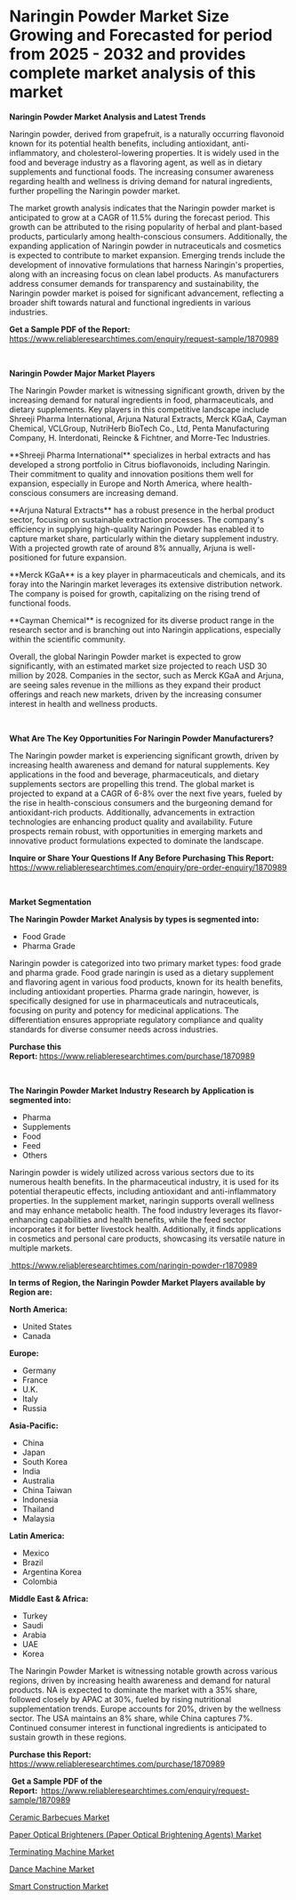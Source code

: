 <p><h1>Naringin Powder Market Size Growing and Forecasted for period from 2025 - 2032 and provides complete market analysis of this market</h1></p><p><strong>Naringin Powder Market Analysis and Latest Trends</strong></p>
<p><p>Naringin powder, derived from grapefruit, is a naturally occurring flavonoid known for its potential health benefits, including antioxidant, anti-inflammatory, and cholesterol-lowering properties. It is widely used in the food and beverage industry as a flavoring agent, as well as in dietary supplements and functional foods. The increasing consumer awareness regarding health and wellness is driving demand for natural ingredients, further propelling the Naringin powder market.</p><p>The market growth analysis indicates that the Naringin powder market is anticipated to grow at a CAGR of 11.5% during the forecast period. This growth can be attributed to the rising popularity of herbal and plant-based products, particularly among health-conscious consumers. Additionally, the expanding application of Naringin powder in nutraceuticals and cosmetics is expected to contribute to market expansion. Emerging trends include the development of innovative formulations that harness Naringin's properties, along with an increasing focus on clean label products. As manufacturers address consumer demands for transparency and sustainability, the Naringin powder market is poised for significant advancement, reflecting a broader shift towards natural and functional ingredients in various industries.</p></p>
<p><strong>Get a Sample PDF of the Report:&nbsp;</strong> <a href="https://www.reliableresearchtimes.com/enquiry/request-sample/1870989?utm_campaign=2198&utm_medium=2&utm_source=Github&utm_content=ia&utm_term=31012025&utm_id=naringin-powder">https://www.reliableresearchtimes.com/enquiry/request-sample/1870989</a></p>
<p>&nbsp;</p>
<p><strong>Naringin Powder Major Market Players</strong></p>
<p><p>The Naringin Powder market is witnessing significant growth, driven by the increasing demand for natural ingredients in food, pharmaceuticals, and dietary supplements. Key players in this competitive landscape include Shreeji Pharma International, Arjuna Natural Extracts, Merck KGaA, Cayman Chemical, VCLGroup, NutriHerb BioTech Co., Ltd, Penta Manufacturing Company, H. Interdonati, Reincke & Fichtner, and Morre-Tec Industries.</p><p>**Shreeji Pharma International** specializes in herbal extracts and has developed a strong portfolio in Citrus bioflavonoids, including Naringin. Their commitment to quality and innovation positions them well for expansion, especially in Europe and North America, where health-conscious consumers are increasing demand.</p><p>**Arjuna Natural Extracts** has a robust presence in the herbal product sector, focusing on sustainable extraction processes. The company's efficiency in supplying high-quality Naringin Powder has enabled it to capture market share, particularly within the dietary supplement industry. With a projected growth rate of around 8% annually, Arjuna is well-positioned for future expansion.</p><p>**Merck KGaA** is a key player in pharmaceuticals and chemicals, and its foray into the Naringin market leverages its extensive distribution network. The company is poised for growth, capitalizing on the rising trend of functional foods. </p><p>**Cayman Chemical** is recognized for its diverse product range in the research sector and is branching out into Naringin applications, especially within the scientific community. </p><p>Overall, the global Naringin Powder market is expected to grow significantly, with an estimated market size projected to reach USD 30 million by 2028. Companies in the sector, such as Merck KGaA and Arjuna, are seeing sales revenue in the millions as they expand their product offerings and reach new markets, driven by the increasing consumer interest in health and wellness products.</p></p>
<p>&nbsp;</p>
<p><strong>What Are The Key Opportunities For Naringin Powder Manufacturers?</strong></p>
<p><p>The Naringin powder market is experiencing significant growth, driven by increasing health awareness and demand for natural supplements. Key applications in the food and beverage, pharmaceuticals, and dietary supplements sectors are propelling this trend. The global market is projected to expand at a CAGR of 6-8% over the next five years, fueled by the rise in health-conscious consumers and the burgeoning demand for antioxidant-rich products. Additionally, advancements in extraction technologies are enhancing product quality and availability. Future prospects remain robust, with opportunities in emerging markets and innovative product formulations expected to dominate the landscape.</p></p>
<p><strong>Inquire or Share Your Questions If Any Before Purchasing This Report:</strong> <a href="https://www.reliableresearchtimes.com/enquiry/pre-order-enquiry/1870989?utm_campaign=2198&utm_medium=2&utm_source=Github&utm_content=ia&utm_term=31012025&utm_id=naringin-powder">https://www.reliableresearchtimes.com/enquiry/pre-order-enquiry/1870989</a></p>
<p>&nbsp;</p>
<p><strong>Market Segmentation</strong></p>
<p><strong>The Naringin Powder Market Analysis by types is segmented into:</strong></p>
<p><ul><li>Food Grade</li><li>Pharma Grade</li></ul></p>
<p><p>Naringin powder is categorized into two primary market types: food grade and pharma grade. Food grade naringin is used as a dietary supplement and flavoring agent in various food products, known for its health benefits, including antioxidant properties. Pharma grade naringin, however, is specifically designed for use in pharmaceuticals and nutraceuticals, focusing on purity and potency for medicinal applications. The differentiation ensures appropriate regulatory compliance and quality standards for diverse consumer needs across industries.</p></p>
<p><strong>Purchase this Report:&nbsp;</strong><a href="https://www.reliableresearchtimes.com/purchase/1870989?utm_campaign=2198&utm_medium=2&utm_source=Github&utm_content=ia&utm_term=31012025&utm_id=naringin-powder">https://www.reliableresearchtimes.com/purchase/1870989</a></p>
<p>&nbsp;</p>
<p><strong>The Naringin Powder Market Industry Research by Application is segmented into:</strong></p>
<p><ul><li>Pharma</li><li>Supplements</li><li>Food</li><li>Feed</li><li>Others</li></ul></p>
<p><p>Naringin powder is widely utilized across various sectors due to its numerous health benefits. In the pharmaceutical industry, it is used for its potential therapeutic effects, including antioxidant and anti-inflammatory properties. In the supplement market, naringin supports overall wellness and may enhance metabolic health. The food industry leverages its flavor-enhancing capabilities and health benefits, while the feed sector incorporates it for better livestock health. Additionally, it finds applications in cosmetics and personal care products, showcasing its versatile nature in multiple markets.</p></p>
<p><a href="https://www.reliableresearchtimes.com/naringin-powder-r1870989?utm_campaign=2198&utm_medium=2&utm_source=Github&utm_content=ia&utm_term=31012025&utm_id=naringin-powder">&nbsp;https://www.reliableresearchtimes.com/naringin-powder-r1870989</a></p>
<p><strong>In terms of Region, the Naringin Powder Market Players available by Region are:</strong></p>
<p>
    <p> <strong> North America: </strong>
        <ul>
            <li>United States</li>
            <li>Canada</li>
        </ul>
        </p> 
    <p> <strong> Europe: </strong>
        <ul>
            <li>Germany</li>
            <li>France</li>
            <li>U.K.</li>
            <li>Italy</li>
            <li>Russia</li>
        </ul>
        </p> 
    <p> <strong> Asia-Pacific: </strong>
        <ul>
            <li>China</li>
            <li>Japan</li>
            <li>South Korea</li>
            <li>India</li>
            <li>Australia</li>
            <li>China Taiwan</li>
            <li>Indonesia</li>
            <li>Thailand</li>
            <li>Malaysia</li>
        </ul>
        </p> 
    <p> <strong> Latin America: </strong>
        <ul>
            <li>Mexico</li>
            <li>Brazil</li>
            <li>Argentina Korea</li>
            <li>Colombia</li>
        </ul>
        </p> 
    <p> <strong> Middle East & Africa: </strong>
        <ul>
            <li>Turkey</li>
            <li>Saudi</li>
            <li>Arabia</li>
            <li>UAE</li>
            <li>Korea</li>
        </ul>
    </p>
    </p>
<p><p>The Naringin Powder Market is witnessing notable growth across various regions, driven by increasing health awareness and demand for natural products. NA is expected to dominate the market with a 35% share, followed closely by APAC at 30%, fueled by rising nutritional supplementation trends. Europe accounts for 20%, driven by the wellness sector. The USA maintains an 8% share, while China captures 7%. Continued consumer interest in functional ingredients is anticipated to sustain growth in these regions.</p></p>
<p><strong>Purchase this Report: </strong><a href="https://www.reliableresearchtimes.com/purchase/1870989?utm_campaign=2198&utm_medium=2&utm_source=Github&utm_content=ia&utm_term=31012025&utm_id=naringin-powder">https://www.reliableresearchtimes.com/purchase/1870989</a></p>
<p>&nbsp;<strong>Get a Sample PDF of the Report:&nbsp;&nbsp;</strong><a href="https://www.reliableresearchtimes.com/enquiry/request-sample/1870989?utm_campaign=2198&utm_medium=2&utm_source=Github&utm_content=ia&utm_term=31012025&utm_id=naringin-powder">https://www.reliableresearchtimes.com/enquiry/request-sample/1870989</a></p>
<p><strong></strong></p>
<p><p><a href="https://www.linkedin.com/pulse/ceramic-barbecues-markets-path-125-cagr-2025-2032-whats-driving-i47oc?utm_campaign=2198&utm_medium=2&utm_source=Github&utm_content=ia&utm_term=31012025&utm_id=naringin-powder">Ceramic Barbecues Market</a></p><p><a href="https://www.linkedin.com/pulse/paper-optical-brighteners-brightening-agents-research-eulfe?utm_campaign=2198&utm_medium=2&utm_source=Github&utm_content=ia&utm_term=31012025&utm_id=naringin-powder">Paper Optical Brighteners (Paper Optical Brightening Agents) Market</a></p><p><a href="https://www.linkedin.com/pulse/unlocking-insights-terminating-machine-market-2025-2032-43-cagr-wjwzc?utm_campaign=2198&utm_medium=2&utm_source=Github&utm_content=ia&utm_term=31012025&utm_id=naringin-powder">Terminating Machine Market</a></p><p><a href="https://www.linkedin.com/pulse/dance-machine-market-research-report-drivers-critical-issues-z07vf?utm_campaign=2198&utm_medium=2&utm_source=Github&utm_content=ia&utm_term=31012025&utm_id=naringin-powder">Dance Machine Market</a></p><p><a href="https://www.linkedin.com/pulse/smart-construction-market-insight-financial-status-size-djvwe?utm_campaign=2198&utm_medium=2&utm_source=Github&utm_content=ia&utm_term=31012025&utm_id=naringin-powder">Smart Construction Market</a></p></p>